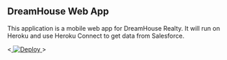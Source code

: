 DreamHouse Web App
------------------
This application is a mobile web app for DreamHouse Realty. It will run on Heroku and use Heroku Connect to get data from Salesforce.

<<a href="https://heroku.com/deploy">
  <img src="https://www.herokucdn.com/deploy/button.svg" alt="Deploy">
</a>>
  
